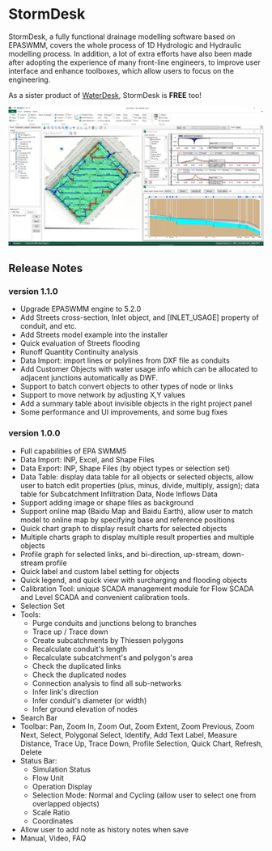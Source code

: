 # StormDesk

StormDesk, a fully functional drainage modelling software based on EPASWMM, covers the whole process of 1D Hydrologic and Hydraulic modelling process. In addition, a lot of extra efforts have also been made after adopting the experience of many front-line engineers, to improve user interface and enhance toolboxes, which allow users to focus on the engineering.

As a sister product of [WaterDesk](https://github.com/WaterDesk/WaterDesk-WS), StormDesk is <b>FREE</b> too!

![StormDesk](./images/StormDesk_01.png)

## Release Notes

### version 1.1.0
 * Upgrade EPASWMM engine to 5.2.0
 * Add Streets cross-section, Inlet object, and [INLET_USAGE] property of conduit, and etc.
 * Add Streets model example into the installer
 * Quick evaluation of Streets flooding
 * Runoff Quantity Continuity analysis
 * Data Import: import lines or polylines from DXF file as conduits
 * Add Customer Objects with water usage info which can be allocated to adjacent junctions automatically as DWF.
 * Support to batch convert objects to other types of node or links
 * Support to move network by adjusting X,Y values
 * Add a summary table about invisible objects in the right project panel
 * Some performance and UI improvements, and some bug fixes
 
### version 1.0.0
 * Full capabilities of EPA SWMM5
 * Data Import: INP, Excel, and Shape Files
 * Data Export: INP, Shape Files (by object types or selection set)
 * Data Table: display data table for all objects or selected objects, allow user to batch edit properties (plus, minus, divide, multiply, assign); data table for Subcatchment Infiltration Data, Node Inflows Data
 * Support adding image or shape files as background
 * Support online map (Baidu Map and Baidu Earth), allow user to match model to online map by specifying base and reference positions 
 * Quick chart graph to display result charts for selected objects
 * Multiple charts graph to display multiple result properties and multiple objects
 * Profile graph for selected links, and bi-direction, up-stream, down-stream profile
 * Quick label and custom label setting for objects
 * Quick legend, and quick view with surcharging and flooding objects
 * Calibration Tool: unique SCADA management module for Flow SCADA and Level SCADA and convenient calibration tools.
 * Selection Set
 * Tools:
    * Purge conduits and junctions belong to branches
    * Trace up / Trace down
    * Create subcatchments by Thiessen polygons
    * Recalculate conduit's length
    * Recalculate subcatchment's and polygon's area
    * Check the duplicated links
    * Check the duplicated nodes
    * Connection analysis to find all sub-networks
    * Infer link's direction
    * Infer conduit's diameter (or width)
    * Infer ground elevation of nodes 
 * Search Bar
 * Toolbar: Pan, Zoom In, Zoom Out, Zoom Extent, Zoom Previous, Zoom Next, Select, Polygonal Select, Identify, Add Text Label, Measure Distance, Trace Up, Trace Down, Profile Selection, Quick Chart, Refresh, Delete
 * Status Bar: 
    * Simulation Status
    * Flow Unit
    * Operation Display
    * Selection Mode: Normal and Cycling (allow user to select one from overlapped objects)
    * Scale Ratio
    * Coordinates
 * Allow user to add note as history notes when save
 * Manual, Video, FAQ
